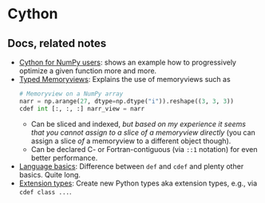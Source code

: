 # Cython

## Docs, related notes

* [Cython for NumPy users](https://cython.readthedocs.io/en/latest/src/userguide/numpy_tutorial.html): shows an example how to progressively optimize a given function more and more.
* [Typed Memoryviews](https://cython.readthedocs.io/en/latest/src/userguide/memoryviews.html): Explains the use of memoryviews such as
    ```python
    # Memoryview on a NumPy array
    narr = np.arange(27, dtype=np.dtype("i")).reshape((3, 3, 3))
    cdef int [:, :, :] narr_view = narr
    ```
    - Can be sliced and indexed, *but based on my experience it seems that you cannot assign to a slice of a memoryview directly* (you can assign a slice *of* a memoryview to a different object though).
    - Can be declared C- or Fortran-contiguous (via `::1` notation) for even better performance.
* [Language basics](https://cython.readthedocs.io/en/latest/src/userguide/language_basics.html): Difference between `def` and `cdef` and plenty other basics. Quite long.
* [Extension types](https://cython.readthedocs.io/en/latest/src/userguide/extension_types.html): Create new Python types aka extension types, e.g., via `cdef class ...`.
